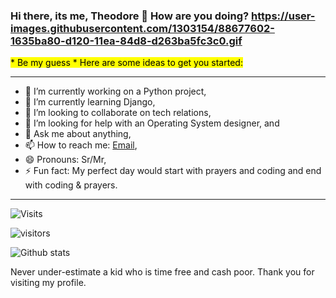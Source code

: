 ### Hi there, its me, Theodore  👋 How are you doing? https://user-images.githubusercontent.com/1303154/88677602-1635ba80-d120-11ea-84d8-d263ba5fc3c0.gif
 <mark>* Be my guess * Here are some ideas to get you started:</mark>

<hr>

- 🔭 I’m currently working on a Python project,
- 🌱 I’m currently learning Django,
- 👯 I’m looking to collaborate on tech relations,
- 🤔 I’m looking for help with an Operating System designer, and
- 💬 Ask me about anything,
- 📫 How to reach me: [Email](mailto:ngulefacfolefac@gmail.com),
- 😄 Pronouns: Sr/Mr,
- ⚡ Fun fact: My perfect day would start with prayers and coding and end with coding & prayers.

<hr>

![Visits](https://komarev.com/ghpvc/?username=Ngulefac)


![visitors](https://visitor-badge.glitch.me/badge?page_id=Ngulefac)


![Github stats](https://github-readme-stats.vercel.app/api?username=Ngulefac&show_icons=true&count_private=true)


Never under-estimate a kid who is time free and cash poor.
Thank you for visiting my profile.


